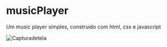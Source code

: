 # musicPlayer
 Um music player simples, construido com html, css e javascript
 
 ![Capturadetela](https://user-images.githubusercontent.com/62728037/116455858-ed219200-a837-11eb-92de-a464f1674046.png)
